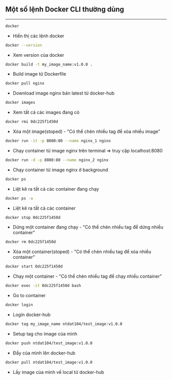 ## Một số lệnh Docker CLI thường dùng

---

```bash
docker
```

- Hiển thị các lệnh docker

```bash
docker --version
```

- Xem version của docker

```bash
docker build -t my_image_name:v1.0.0 .
```

- Build image từ Dockerfile

```bash
docker pull nginx
```

- Download image nginx bản latest từ docker-hub

```bash
docker images
```

- Xem tất cả các images đang có

```bash
docker rmi 0dc225f1450d
```

- Xóa một image(stoped) - "Có thể chèn nhiều tag để xóa nhiều image"

```bash
docker run -it -p 8080:80 --name nginx_1 nginx
```

- Chạy container từ image nginx trên terminal => truy cập localhost:8080

```bash
docker run -d -p 8080:80 --name nginx_2 nginx
```

- Chạy container từ image nginx ở background

```bash
docker ps
```

- Liệt kê ra tất cả các container đang chạy

```bash
docker ps -a
```

- Liệt kê ra tất cả các container

```bash
docker stop 0dc225f1450d
```

- Dừng một container đang chạy - "Có thể chèn nhiều tag để dừng nhiều container"

```bash
docker rm 0dc225f1450d
```

- Xóa một container(stoped) - "Có thể chèn nhiều tag để xóa nhiều container"

```bash
docker start 0dc225f1450d
```

- Chạy một container - "Có thể chèn nhiều tag để chạy nhiều container"

```bash
docker exec -it 0dc225f1450d bash
```

- Go to container

```bash
docker login
```

- Login docker-hub

```bash
docker tag my_image_name ntdat104/test_image:v1.0.0
```

- Setup tag cho image của mình

```bash
docker push ntdat104/test_image:v1.0.0
```

- Đẩy của mình lên docker-hub

```bash
docker pull ntdat104/test_image:v1.0.0
```

- Lấy image của mình về local từ docker-hub
